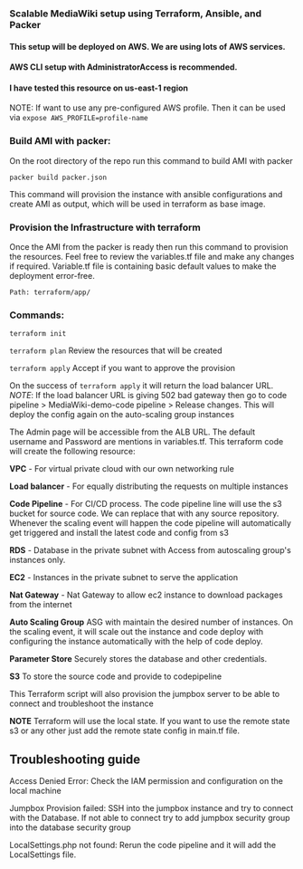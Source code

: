 ### **Scalable MediaWiki setup using Terraform, Ansible, and Packer**

#### This setup will be deployed on AWS. We are using lots of AWS services.
#### AWS CLI setup with **AdministratorAccess** is recommended.
#### I have tested this resource on us-east-1 region

NOTE: If want to use any pre-configured AWS profile. Then it can be used via
`expose AWS_PROFILE=profile-name`

### Build AMI with packer:
On the root directory of the repo run this command to build AMI with packer

`packer build packer.json`

This command will provision the instance with ansible configurations and create AMI as output, which will be used in terraform as base image.

### Provision the Infrastructure with terraform
Once the AMI from the packer is ready then run this command to provision the resources.
Feel free to review the variables.tf file and make any changes if required.
Variable.tf file is containing basic default values to make the deployment error-free.

`Path: terraform/app/`

### Commands:

`terraform init`

`terraform plan` Review the resources that will be created

`terraform apply` Accept if you want to approve the provision

On the success of `terraform apply` it will return the load balancer URL.
_NOTE_: If the load balancer URL is giving 502 bad gateway then go to code pipeline > MediaWiki-demo-code pipeline > Release changes.
This will deploy the config again on the auto-scaling group instances

The Admin page will be accessible from the ALB URL. The default username and Password are mentions in variables.tf.
This terraform code will create the following resource:

**VPC** - For virtual private cloud with our own networking rule

**Load balancer** - For equally distributing the requests on multiple instances

**Code Pipeline** - For CI/CD process. The code pipeline line will use the s3 bucket for source code. We can replace that with any source repository.
Whenever the scaling event will happen the code pipeline will automatically get triggered and install the latest code and config from s3

**RDS** - Database in the private subnet with Access from autoscaling group's instances only.

**EC2** - Instances in the private subnet to serve the application

**Nat Gateway** - Nat Gateway to allow ec2 instance to download packages from the internet

**Auto Scaling Group** ASG with maintain the desired number of instances. On the scaling event, it will scale out the instance and code deploy with configuring the instance automatically with the help of code deploy.

**Parameter Store** Securely stores the database and other credentials.

**S3** To store the source code and provide to codepipeline

This Terraform script will also provision the jumpbox server to be able to connect and troubleshoot the instance

**NOTE** Terraform will use the local state. If you want to use the remote state s3 or any other just add the remote state config in main.tf file. 

## Troubleshooting guide

Access Denied Error: Check the IAM permission and configuration on the local machine

Jumpbox Provision failed: SSH into the jumpbox instance and try to connect with the Database. If not able to connect try to add jumpbox security group into the database security group

LocalSettings.php not found: Rerun the code pipeline and it will add the LocalSettings file.
